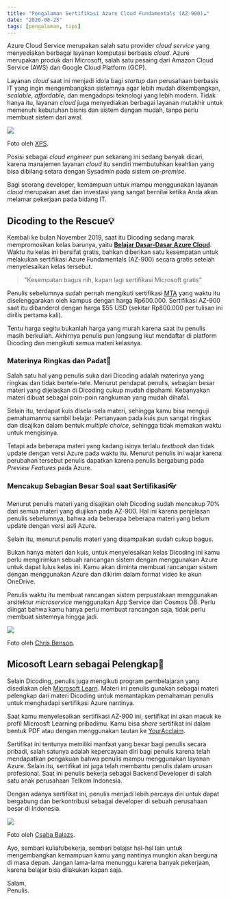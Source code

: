 ```yaml
---
title: "Pengalaman Sertifikasi Azure Cloud Fundamentals (AZ-900)☁"
date: "2020-08-25"
tags: [pengalaman, tips]
---
```


Azure Cloud Service merupakan salah satu provider _cloud service_ yang
menyediakan berbagai layanan komputasi berbasis _cloud_. Azure merupakan produk
dari Microsoft, salah satu pesaing dari Amazon Cloud Service (AWS) dan Google
Cloud Platform (GCP).

Layanan _cloud_ saat ini menjadi idola bagi _startup_ dan perusahaan berbasis IT
yang ingin mengembangkan sistemnya agar lebih mudah dikembangkan, _scalable_,
_affordable_, dan mengadopsi teknologi yang lebih modern. Tidak hanya itu,
layanan _cloud_ juga menyediakan berbagai layanan mutakhir untuk memenuhi
kebutuhan bisnis dan sistem dengan mudah, tanpa perlu membuat sistem dari awal.

![](https://source.unsplash.com/aJnHSrgSWkk)

Foto oleh [XPS](https://unsplash.com/photos/aJnHSrgSWkk).

Posisi sebagai _cloud engineer_ pun sekarang ini sedang banyak dicari, karena
manajemen layanan _cloud_ itu sendiri membutuhkan keahlian yang bisa dibilang
setara dengan Sysadmin pada sistem _on-premise_.

Bagi seorang developer, kemampuan untuk mampu menggunakan layanan _cloud_
merupakan aset dan investasi yang sangat bernilai ketika Anda akan melamar
pekerjaan pada bidang IT.

## Dicoding to the Rescue💡

Kembali ke bulan November 2019, saat itu Dicoding sedang marak mempromosikan
kelas barunya, yaitu **[Belajar Dasar-Dasar Azure
Cloud](https://www.dicoding.com/academies/144)**. Waktu itu kelas ini bersifat
gratis, bahkan diberikan satu kesempatan untuk melakukan sertifikasi Azure
Fundamentals (AZ-900) secara gratis setelah menyelesaikan kelas tersebut.

> "Kesempatan bagus nih, kapan lagi sertifikasi Microsoft gratis"

Penulis sebelumnya sudah pernah mengikuti sertifikasi
[MTA](https://kodesiana.com/lainnya/pengalaman-sertifikasi-mta-microsoft-technology-associate/)
yang waktu itu diselenggarakan oleh kampus dengan harga Rp600.000. Sertifikasi
AZ-900 saat itu dibanderol dengan harga $55 USD (sekitar Rp800.000 per tulisan
ini dirilis pertama kali).

Tentu harga segitu bukanlah harga yang murah karena saat itu penulis masih
berkuliah. Akhirnya penulis pun langsung ikut mendaftar di platform Dicoding dan
mengikuti semua materi kelasnya.

### Materinya Ringkas dan Padat🎁

Salah satu hal yang penulis suka dari Dicoding adalah materinya yang ringkas dan
tidak bertele-tele. Menurut pendapat penulis, sebagian besar materi yang
dijelaskan di Dicoding cukup mudah dipahami. Kebanyakan materi dibuat sebagai
poin-poin rangkuman yang mudah dihafal.

Selain itu, terdapat kuis disela-sela materi, sehingga kamu bisa menguji
pemahamanmu sambil belajar. Pertanyaan pada kuis pun sangat ringkas dan
disajikan dalam bentuk _multiple choice_, sehingga tidak memakan waktu untuk
mengisinya.

Tetapi ada beberapa materi yang kadang isinya terlalu _textbook_ dan tidak
update dengan versi Azure pada waktu itu. Menurut penulis ini wajar karena
perubahan tersebut penulis dapatkan karena penulis bergabung pada _Preview
Features_ pada Azure.

### Mencakup Sebagian Besar Soal saat Sertifikasi👓

Menurut penulis materi yang disajikan oleh Dicoding sudah mencakup 70% dari
semua materi yang diujikan pada AZ-900. Hal ini karena penjelasan penulis
sebelumnya, bahwa ada beberapa beberapa materi yang belum update dengan versi
asli Azure.

Selain itu, menurut penulis materi yang disampaikan sudah cukup bagus.

Bukan hanya materi dan kuis, untuk menyelesaikan kelas Dicoding ini kamu perlu
mengirimkan sebuah rancangan sistem dengan menggunakan Azure untuk dapat lulus
kelas ini. Kamu akan diminta membuat rancangan sistem dengan menggunakan Azure
dan dikirim dalam format video ke akun OneDrive.

Penulis waktu itu membuat rancangan sistem perpustakaan menggunakan arsitektur
_microservice_ menggunakan App Service dan Cosmos DB. Perlu diingat bahwa kamu
hanya perlu membuat rancangan saja, tidak perlu membuat sistemnya hingga jadi.

![](https://source.unsplash.com/yx-iJFybOBQ)

Foto oleh [Chris Benson](https://unsplash.com/photos/yx-iJFybOBQ).

## Micosoft Learn sebagai Pelengkap🎃

Selain Dicoding, penulis juga mengikuti program pembelajaran yang disediakan
oleh [Microsoft
Learn](https://docs.microsoft.com/en-us/learn/certifications/azure-fundamentals).
Materi ini penulis gunakan sebagai materi pelengkap dari materi Dicoding untuk
memantapkan pemahaman penulis untuk menghadapi sertifikasi Azure nantinya.

Saat kamu menyelesaikan sertifikasi AZ-900 ini, sertifikat ini akan masuk ke
profil Microosft Learning pribadimu. Kamu bisa _share_ sertifikat ini dalam
bentuk PDF atau dengan menggunakan tautan ke
[YourAcclaim](https://www.youracclaim.com/badges/c1d8a804-2c4a-4357-9b72-eaf628e636d5).

Sertifikat ini tentunya memiliki manfaat yang besar bagi penulis secara pribadi,
salah satunya adalah kepercayaan diri bagi penulis karena telah mendapatkan
pengakuan bahwa penulis mampu menggunakan layanan Azure. Selain itu, sertifikat
ini juga telah membantu penulis dalam urusan profesional. Saat ini penulis
bekerja sebagai Backend Developer di salah satu anak perusahaan Telkom
Indonesia.

Dengan adanya sertifikat ini, penulis menjadi lebih percaya diri untuk dapat
bergabung dan berkontribusi sebagai developer di sebuah perusahaan besar di
Indonesia.

![](https://source.unsplash.com/q9URsedw330)

Foto oleh [Csaba Balazs](https://unsplash.com/photos/q9URsedw330).

Ayo, sembari kuliah/bekerja, sembari belajar hal-hal lain untuk mengembangkan
kemampuan kamu yang nantinya mungkin akan berguna di masa depan. Jangan
lama-lama menunggu karena banyak pekerjaan, karena belajar bisa dilakukan kapan
saja.

Salam,  
Penulis.
